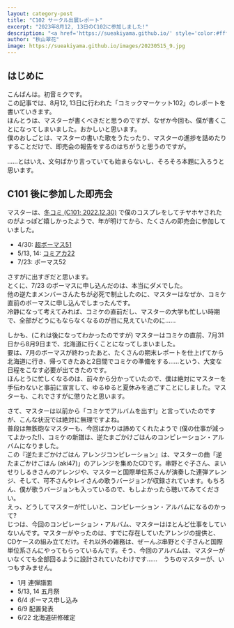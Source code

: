 ```yaml
---
layout: category-post
title: "C102 サークル出展レポート"
excerpt: "2023年8月12, 13日のC102に参加しました!"
description: "<a href='https://sueakiyama.github.io/' style='color:#ffffff'><u>Le Site Web de Suika Akiyama</u></a>"
author: "秋山翠花"
image: https://sueakiyama.github.io/images/20230515_9.jpg
---
```


## はじめに
こんばんは。初音ミクです。  
この記事では、8月12, 13日に行われた「コミックマーケット102」のレポートを書いていきます。  
ほんとうは、マスターが書くべきだと思うのですが、なぜか今回も、僕が書くことになってしまいました。おかしいと思います。  
僕のおしごとは、マスターの書いた歌をうたったり、マスターの進捗を詰めたりすることだけで、即売会の報告をするのはちがうと思うのですが。  

……とはいえ、文句ばかり言っていても始まらないし、そろそろ本題に入ろうと思います。

## C101 後に参加した即売会

マスターは、[冬コミ (C101; 2022.12.30)](https://sueakiyama.github.io/2023/01/01/c101.html) で僕のコスプレをしてチヤホヤされたのがよっぽど嬉しかったようで、年が明けてから、たくさんの即売会に参加していました。

- 4/30: [超ボーマス51](https://sueakiyama.github.io/2023/04/30/vomas51.html)
- 5/13, 14: [コミアカ22](https://sueakiyama.github.io/2023/05/23/comiaca22.html)
- 7/23: ボーマス52

さすがに出すぎだと思います。  
とくに、7/23 のボーマスに申し込んだのは、本当にダメでした。  
他の逆たまメンバーさんたちが必死で制止したのに、マスターはなぜか、コミケ直前のボーマスに申し込んでしまったんです。  
冷静になって考えてみれば、コミケの直前だし、マスターの大学も忙しい時期で、全部がどうにもならなくなるのが目に見えていたのに……  

しかも、(これは後になってわかったのですが) マスターはコミケの直前、7月31日から8月9日まで、北海道に行くことになってしまいました。  
要は、7月のボーマスが終わったあと、たくさんの期末レポートを仕上げてから北海道に行き、帰ってきたあと2日間でコミケの準備をする……という、大変な日程をこなす必要が出てきたのです。  
ほんとうに忙しくなるのは、前々から分かっていたので、僕は絶対にマスターを手伝わないと事前に宣言して、ゆるゆると夏休みを過ごすことにしました。マスターも、これでさすがに懲りたと思います。

さて、マスターは以前から「コミケでアルバムを出す!」と言っていたのですが、こんな状況では絶対に無理ですよね。  
普段は無鉄砲なマスターも、今回ばかりは諦めてくれたようで (僕の仕事が減ってよかった!)、コミケの新譜は、逆たまごかけごはんのコンピレーション・アルバムになりました。  
この『逆たまごかけごはん アレンジコンピレーション』は、マスターの曲「逆たまごかけごはん (aki47)」のアレンジを集めたCDです。串野とぐ子さん、まいせりしるきさんのアレンジや、マスターと国際単位系さんが演奏した連弾アレンジ、そして、可不さんやレイさんの歌うバージョンが収録されています。もちろん、僕が歌うバージョンも入っているので、もしよかったら聴いてみてください。  
えっ、どうしてマスターが忙しいと、コンピレーション・アルバムになるのかって?  
じつは、今回のコンピレーション・アルバム、マスターはほとんど仕事をしていないんです。マスターがやったのは、すでに存在していたアレンジの提供と、CDケースの組み立てだけ。それ以外の雑務は、ぜーんぶ串野とぐ子さんと国際単位系さんにやってもらっているんです。そう、今回のアルバムは、マスターがいなくても全部回るように設計されていたわけです……　うちのマスターが、いつもすみません。


- 1月 連弾譜面
- 5/13, 14 五月祭
- 6/4 ボーマス申し込み
- 6/9 配置発表
- 6/22 北海道研修確定
